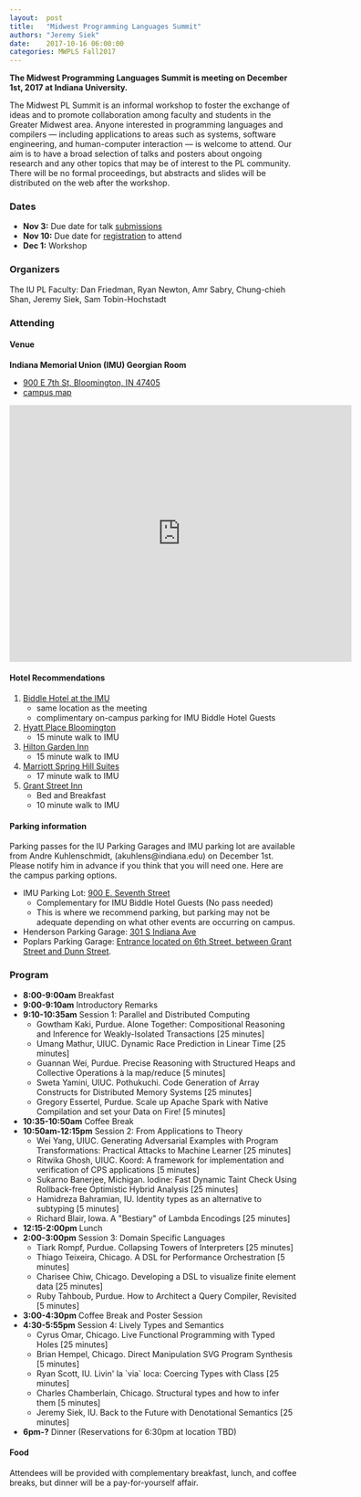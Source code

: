 ```yaml
--- 
layout:  post 
title:   "Midwest Programming Languages Summit"
authors: "Jeremy Siek"
date:    2017-10-16 06:00:00
categories: MWPLS Fall2017
--- 
```


**The Midwest Programming Languages Summit is meeting on
December 1st, 2017 at Indiana University.**

The Midwest PL Summit is an informal workshop to foster the exchange
of ideas and to promote collaboration among faculty and students in
the Greater Midwest area. Anyone interested in programming languages
and compilers — including applications to areas such as systems,
software engineering, and human-computer interaction — is welcome to
attend. Our aim is to have a broad selection of talks and posters
about ongoing research and any other topics that may be of interest to
the PL community. There will be no formal proceedings, but abstracts
and slides will be distributed on the web after the workshop.

### Dates

- **Nov 3:** Due date for talk [submissions](https://docs.google.com/forms/d/e/1FAIpQLSetI0kEof7j36wy8wICLZNNi-qENRQsSziPcCMxoqtyYfGPwQ/viewform)
- **Nov 10:** Due date for [registration](https://docs.google.com/forms/d/e/1FAIpQLSetI0kEof7j36wy8wICLZNNi-qENRQsSziPcCMxoqtyYfGPwQ/viewform) to attend
- **Dec 1:** Workshop

### Organizers
The IU PL Faculty: Dan Friedman, Ryan Newton, Amr Sabry, Chung-chieh
Shan, Jeremy Siek, Sam Tobin-Hochstadt

### Attending

#### Venue

**Indiana Memorial Union (IMU) Georgian Room**
* [900 E 7th St, Bloomington, IN 47405](https://www.google.com/maps/place/IU+Memorial/@39.1676259,-86.5250467,17z/data=!4m8!1m2!2m1!1siu+memorial+union!3m4!1s0x886c66c1a73769f3:0x1d298d5a250815e9!8m2!3d39.1675742!4d-86.5233021)
* [campus map](https://map.iu.edu/iub/index.html)

<iframe src="https://www.google.com/maps/embed?pb=!1m18!1m12!1m3!1d3093.3120610676015!2d-86.52504673464163!3d39.167625929530026!2m3!1f0!2f0!3f0!3m2!1i1024!2i768!4f13.1!3m3!1m2!1s0x886c66c1a73769f3%3A0x1d298d5a250815e9!2sIU+Memorial!5e0!3m2!1sen!2sus!4v1510186101467" width="600" height="450" frameborder="0" style="border:0" allowfullscreen></iframe>


#### Hotel Recommendations

1. [Biddle Hotel at the IMU](https://imu.indiana.edu/hotel/index.html)
   - same location as the meeting
   - complimentary on-campus parking for IMU Biddle Hotel Guests
2. [Hyatt Place Bloomington](https://bloomington.place.hyatt.com/)
   - 15 minute walk to IMU
3. [Hilton Garden Inn](http://hiltongardeninn3.hilton.com/en/hotels/indiana/hilton-garden-inn-bloomington-BMGINGI/index.html)
   - 15 minute walk to IMU
4. [Marriott Spring Hill Suites](http://www.marriott.com/hotels/travel/bmgsh-springhill-suites-bloomington/)
   - 17 minute walk to IMU
5. [Grant Street Inn](https://www.grantstinn.com/)
   - Bed and Breakfast 
   - 10 minute walk to IMU
     
#### Parking information

Parking passes for the IU Parking Garages and IMU parking lot are
available from Andre Kuhlenschmidt,
(&#097;&#107;&#117;&#104;&#108;&#101;&#110;&#115;&#064;&#105;&#110;&#100;&#105;&#097;&#110;&#097;&#046;&#101;&#100;&#117;)
on December 1st. Please notify him in advance if you think that you
will need one. Here are the campus parking options.

- IMU Parking Lot: [900 E. Seventh Street](https://www.google.com/maps/place/Memorial+Union+Parking+Lot,+Bloomington,+IN+47405/@39.1677866,-86.5237674,17z/data=!3m1!4b1!4m13!1m7!3m6!1s0x886c66c1a1a43b73:0x2a21cc87a4f69e7f!2sIndiana+Memorial+Union+Bldg,+900+E+7th+St,+Bloomington,+IN+47405!3b1!8m2!3d39.1677028!4d-86.5237071!3m4!1s0x886c66c0f6e1a393:0x1dbd416ce24eab28!8m2!3d39.1677954!4d-86.5215619)
  - Complementary for IMU Biddle Hotel Guests (No pass needed)
  - This is where we recommend parking, but parking may not be
    adequate depending on what other events are occurring on campus.
- Henderson Parking Garage: [301 S Indiana Ave](https://www.google.com/maps/place/Henderson+Parking+Garage,+301+S+Indiana+Ave,+Bloomington,+IN+47401/@39.1635416,-86.528532,17z/data=!3m1!4b1!4m5!3m4!1s0x886c66e9bb3cffa1:0x7e26e18109712da!8m2!3d39.1635615!4d-86.5263274)
- Poplars Parking Garage: [Entrance located on 6th Street, between Grant Street and Dunn Street](https://www.google.com/maps/place/Parking+Garage+-+Poplars,+Bloomington,+IN+47408/@39.1678104,-86.5293984,19z/data=!3m1!4b1!4m8!1m2!2m1!1sIndiana+university+poplars+parking+gargage!3m4!1s0x886c66c2df8212a5:0x98d3484c8b05ff1b!8m2!3d39.1677521!4d-86.5287835).

### Program

* **8:00-9:00am** Breakfast
* **9:00-9:10am** Introductory Remarks 
* **9:10-10:35am** Session 1: Parallel and Distributed Computing
  * Gowtham Kaki, Purdue. Alone Together: Compositional Reasoning and
    Inference for Weakly-Isolated Transactions [25 minutes]
  * Umang Mathur, UIUC. Dynamic Race Prediction in Linear Time [25
    minutes]
  * Guannan Wei, Purdue. Precise Reasoning with Structured Heaps and
    Collective Operations à la map/reduce [5 minutes]
  * Sweta Yamini, UIUC. Pothukuchi. Code Generation of Array
    Constructs for Distributed Memory Systems [25 minutes]
  * Gregory Essertel, Purdue. Scale up Apache Spark with Native
    Compilation and set your Data on Fire! [5 minutes]
* **10:35-10:50am** Coffee Break
* **10:50am-12:15pm** Session 2: From Applications to Theory
  * Wei Yang, UIUC. Generating Adversarial Examples with Program
    Transformations: Practical Attacks to Machine Learner [25 minutes]
  * Ritwika Ghosh, UIUC. Koord: A framework for implementation and
    verification of CPS applications [5 minutes]
  * Sukarno Banerjee, Michigan. Iodine: Fast Dynamic Taint Check Using
    Rollback-free Optimistic Hybrid Analysis [25 minutes]
  * Hamidreza Bahramian, IU. Identity types as an alternative to
    subtyping [5 minutes]
  * Richard Blair, Iowa. A "Bestiary" of Lambda Encodings [25 minutes] 
* **12:15-2:00pm** Lunch
* **2:00-3:00pm** Session 3: Domain Specific Languages
  * Tiark Rompf, Purdue. Collapsing Towers of Interpreters [25
    minutes]
  * Thiago Teixeira, Chicago. A DSL for Performance Orchestration [5
    minutes]
  * Charisee Chiw, Chicago. Developing a DSL to visualize finite
    element data [25 minutes]
  * Ruby Tahboub, Purdue. How to Architect a Query Compiler, Revisited
    [5 minutes]
* **3:00-4:30pm** Coffee Break and Poster Session
* **4:30-5:55pm** Session 4: Lively Types and Semantics
  * Cyrus Omar, Chicago. Live Functional Programming with Typed Holes
    [25 minutes]
  * Brian Hempel, Chicago. Direct Manipulation SVG Program Synthesis
    [5 minutes]
  * Ryan Scott, IU. Livin' la \`via\` loca: Coercing Types with Class
    [25 minutes]
  * Charles Chamberlain, Chicago. Structural types and how to infer
    them [5 minutes]
  * Jeremy Siek, IU. Back to the Future with Denotational Semantics
    [25 minutes]
* **6pm-?** Dinner (Reservations for 6:30pm at location TBD)

#### Food

Attendees will be provided with complementary breakfast, lunch,
and coffee breaks, but dinner will be a pay-for-yourself affair. 

